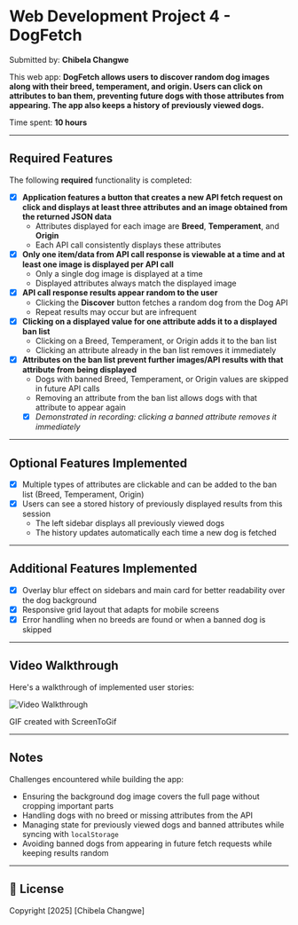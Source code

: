 # Web Development Project 4 - **DogFetch**

Submitted by: **Chibela Changwe**

This web app: **DogFetch allows users to discover random dog images along with their breed, temperament, and origin. Users can click on attributes to ban them, preventing future dogs with those attributes from appearing. The app also keeps a history of previously viewed dogs.**

Time spent: **10 hours**

---

## Required Features

The following **required** functionality is completed:

- [x] **Application features a button that creates a new API fetch request on click and displays at least three attributes and an image obtained from the returned JSON data**
  - Attributes displayed for each image are **Breed**, **Temperament**, and **Origin**
  - Each API call consistently displays these attributes
- [x] **Only one item/data from API call response is viewable at a time and at least one image is displayed per API call**
  - Only a single dog image is displayed at a time
  - Displayed attributes always match the displayed image
- [x] **API call response results appear random to the user**
  - Clicking the **Discover** button fetches a random dog from the Dog API
  - Repeat results may occur but are infrequent
- [x] **Clicking on a displayed value for one attribute adds it to a displayed ban list**
  - Clicking on a Breed, Temperament, or Origin adds it to the ban list
  - Clicking an attribute already in the ban list removes it immediately
- [x] **Attributes on the ban list prevent further images/API results with that attribute from being displayed**
  - Dogs with banned Breed, Temperament, or Origin values are skipped in future API calls
  - Removing an attribute from the ban list allows dogs with that attribute to appear again
  - [x] _Demonstrated in recording: clicking a banned attribute removes it immediately_

---

## Optional Features Implemented

- [x] Multiple types of attributes are clickable and can be added to the ban list (Breed, Temperament, Origin)
- [x] Users can see a stored history of previously displayed results from this session
  - The left sidebar displays all previously viewed dogs
  - The history updates automatically each time a new dog is fetched

---

## Additional Features Implemented

- [x] Overlay blur effect on sidebars and main card for better readability over the dog background
- [x] Responsive grid layout that adapts for mobile screens
- [x] Error handling when no breeds are found or when a banned dog is skipped

---

## Video Walkthrough

Here's a walkthrough of implemented user stories:

<img src='https://raw.githubusercontent.com//Chibela/FlashcardsApp_web102/main/public/walkthrough4.gif' title='Video Walkthrough' width='' alt='Video Walkthrough' />

GIF created with ScreenToGif

---

## Notes

Challenges encountered while building the app:

- Ensuring the background dog image covers the full page without cropping important parts
- Handling dogs with no breed or missing attributes from the API
- Managing state for previously viewed dogs and banned attributes while syncing with `localStorage`
- Avoiding banned dogs from appearing in future fetch requests while keeping results random

---

## 📄 License

Copyright [2025] [Chibela Changwe]
